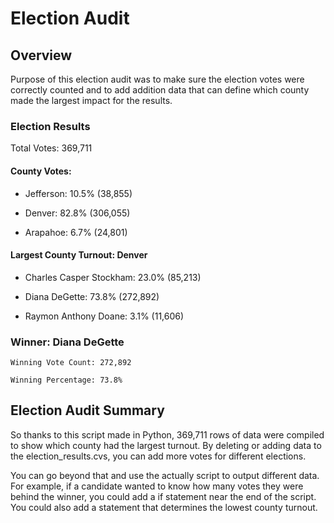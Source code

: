 # Election Audit

## Overview

Purpose of this election audit was to make sure the election votes were 
correctly counted and to add addition data that can define which county made the largest impact for the results.

### Election Results 


Total Votes: 369,711


#### County Votes:

* Jefferson: 10.5% (38,855)

* Denver: 82.8% (306,055)

* Arapahoe: 6.7% (24,801)

#### Largest County Turnout:  Denver

- Charles Casper Stockham: 23.0% (85,213)

- Diana DeGette: 73.8% (272,892)

- Raymon Anthony Doane: 3.1% (11,606)


### Winner: Diana DeGette

	Winning Vote Count: 272,892

	Winning Percentage: 73.8%



## Election Audit Summary

So thanks to this script made in Python, 369,711 rows of data were compiled to show which county had the largest turnout.
By deleting or adding data to the election_results.cvs, you can add more votes for different elections.

You can go beyond that and use the actually script to output different data. For example, if a candidate wanted to know how many votes they were behind the winner, you could add a if statement near the end of the script. You could also add a statement that determines the lowest county turnout. 

